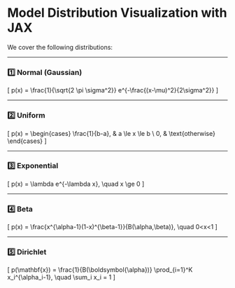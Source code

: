 # Model Distribution Visualization with JAX

We cover the following distributions:

---

### 1️⃣ Normal (Gaussian)
\[
p(x) = \frac{1}{\sqrt{2 \pi \sigma^2}} e^{-\frac{(x-\mu)^2}{2\sigma^2}}
\]

---

### 2️⃣ Uniform
\[
p(x) =
\begin{cases} 
\frac{1}{b-a}, & a \le x \le b \\ 
0, & \text{otherwise} 
\end{cases}
\]

---

### 3️⃣ Exponential
\[
p(x) = \lambda e^{-\lambda x}, \quad x \ge 0
\]

---

### 4️⃣ Beta
\[
p(x) = \frac{x^{\alpha-1}(1-x)^{\beta-1}}{B(\alpha,\beta)}, \quad 0<x<1
\]

---

### 5️⃣ Dirichlet
\[
p(\mathbf{x}) = \frac{1}{B(\boldsymbol{\alpha})} 
\prod_{i=1}^K x_i^{\alpha_i-1}, 
\quad \sum_i x_i = 1
\]
